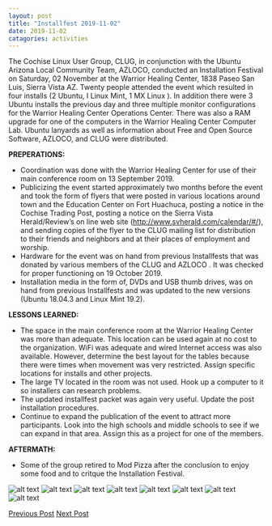 ```yaml
---
layout: post
title: "Installfest 2019-11-02"
date: 2019-11-02
catagories: activities
---
```


The Cochise Linux User Group, CLUG, in conjunction with the Ubuntu Arizona Local Community Team, AZLOCO, conducted an Installation Festival on Saturday, 02 November at the Warrior Healing Center, 1838 Paseo San Luis, Sierra Vista AZ.  Twenty people attended the event which resulted in four installs (2 Ubuntu, I Linux Mint, 1 MX Linux ).  In addition there were 3 Ubuntu  installs the previous day and three multiple monitor configurations for the Warrior Healing Center Operations Center.  There was also a RAM upgrade for one of the computers in the Warrior Healing Center Computer Lab.  Ubuntu lanyards as well as information about Free and Open Source Software, AZLOCO, and CLUG were distributed.

**PREPERATIONS:**

* Coordination was done with the Warrior Healing Center for use of their main conference room on 13 September 2019.
* Publicizing the event started approximately two months before the event and took the form of flyers that were posted in various locations around town and the Education Center on Fort Huachuca, posting a notice in the Cochise Trading Post, posting a notice on the Sierra Vista Herald/Review’s on line web site (http://www.svherald.com/calendar/#/), and sending copies of the flyer to the CLUG mailing list for distribution to their friends and neighbors and at their places of employment and worship.
* Hardware for the event was on hand from previous Installfests that was donated by various members of the CLUG and AZLOCO .  It was checked for proper functioning on 19 October 2019.
* Installation media in the form of, DVDs and USB thumb drives, was on hand from previous Installfests and was updated to the new versions (Ubuntu 18.04.3 and Linux Mint 19.2).

**LESSONS LEARNED:**

* The space in the main conference room at the Warrior Healing Center was more than adequate. This location can be used again at no cost to the organization.  WiFi was adequate and wired Internet access was also available.  However, determine the best layout for the tables because there were times when movement was very restricted.  Assign specific locations for installs and other projects.
* The large TV located in the room was not used.  Hook up a computer to it so installers can research problems. 
* The updated installfest packet was again very useful.  Update the post installation procedures.
* Continue to expand the publication of the event to attract more participants.  Look into the high schools and middle schools to see if we can expand in that area.  Assign this as a project for one of the members.

**AFTERMATH:**

* Some of the group retired to Mod Pizza after the conclusion to enjoy some food and to critque the Installation Festival.

![alt text](https://raw.githubusercontent.com/CochiseLinuxUsersGroup/CochiseLinuxUsersGroup.github.io/master/images/rsz_sv_installfest_2019-11-02_1.jpg)
![alt text](https://raw.githubusercontent.com/CochiseLinuxUsersGroup/CochiseLinuxUsersGroup.github.io/master/images/rsz_sv_installfest_2019-11-02_2.jpg)
![alt text](https://raw.githubusercontent.com/CochiseLinuxUsersGroup/CochiseLinuxUsersGroup.github.io/master/images/rsz_sv_installfest_2019-11-02_3.jpg)
![alt text](https://raw.githubusercontent.com/CochiseLinuxUsersGroup/CochiseLinuxUsersGroup.github.io/master/images/rsz_sv_installfest_2019-11-02_4.jpg)
![alt text](https://raw.githubusercontent.com/CochiseLinuxUsersGroup/CochiseLinuxUsersGroup.github.io/master/images/rsz_sv_installfest_2019-11-02_5.jpg)
![alt text](https://raw.githubusercontent.com/CochiseLinuxUsersGroup/CochiseLinuxUsersGroup.github.io/master/images/rsz_sv_installfest_2019-11-02_7.jpg)
![alt text](https://raw.githubusercontent.com/CochiseLinuxUsersGroup/CochiseLinuxUsersGroup.github.io/master/images/rsz_sv_installfest_2019-11-02_6.jpg)
![alt text](https://raw.githubusercontent.com/CochiseLinuxUsersGroup/CochiseLinuxUsersGroup.github.io/master/images/rsz_clug_at_modpizza_2019-11-02_1.jpg)


<footer>
<a href="http://cochiselinuxusergroup.org/activities/WarriorHealingCenterOperationsCenterAssistance_2019-11-01" class="post-prev">Previous Post</a>
<a href="http://cochiselinuxusergroup.org/activities/Installfest_2019-11-02" class="post-next">Next Post</a>
  </footer>





















